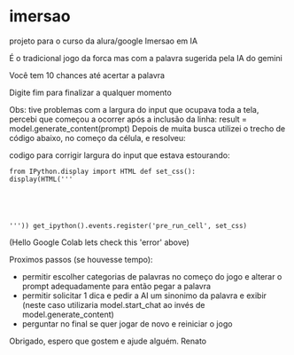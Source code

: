 # imersao

projeto para o curso da alura/google Imersao em IA


É o tradicional jogo da forca mas com a palavra sugerida pela IA do gemini

Você tem 10 chances até acertar a palavra

Digite fim para finalizar a qualquer momento

Obs: tive problemas com a largura do input que ocupava toda a tela, percebi que começou a ocorrer após a inclusão da linha:
result = model.generate_content(prompt)
Depois de muita busca utilizei o trecho de código abaixo, no começo da célula, e resolveu:

codigo para corrigir largura do input que estava estourando:

<code>from IPython.display import HTML
def set_css():
  display(HTML('''
  <style>
    input { width: 100px!important; }
  </style>
  '''))
get_ipython().events.register('pre_run_cell', set_css)
</code>

(Hello Google Colab lets check this 'error' above)

Proximos passos (se houvesse tempo):
- permitir escolher categorias de palavras no começo do jogo e alterar o prompt adequadamente para então pegar a palavra
- permitir solicitar 1 dica e pedir a AI um sinonimo da palavra e exibir (neste caso utilizaria model.start_chat ao invés de model.generate_content)
- perguntar no final se quer jogar de novo e reiniciar o jogo

Obrigado, espero que gostem e ajude alguém.
Renato

